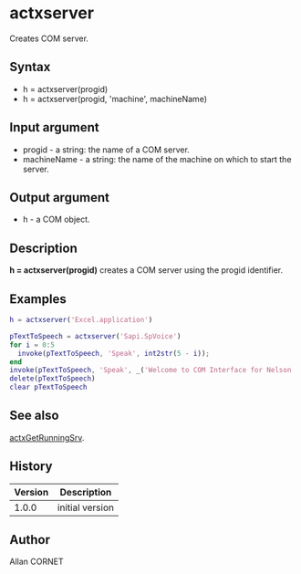 

# actxserver

Creates COM server.

## Syntax

- h = actxserver(progid)
- h = actxserver(progid, 'machine', machineName)

## Input argument

 - progid - a string:  the name of a COM server.
 - machineName - a string: the name of the machine on which to start the server.

## Output argument

 - h - a COM object.

## Description


  <p><b>h = actxserver(progid)</b> creates a COM server using the progid identifier.</p>


## Examples

```matlab
h = actxserver('Excel.application')
```
```matlab
pTextToSpeech = actxserver('Sapi.SpVoice')
for i = 0:5
  invoke(pTextToSpeech, 'Speak', int2str(5 - i));
end
invoke(pTextToSpeech, 'Speak', _('Welcome to COM Interface for Nelson !'));
delete(pTextToSpeech)
clear pTextToSpeech
```

## See also

[actxGetRunningSrv](actxGetRunningSrv.md).
## History

|Version|Description|
|------|------|
|1.0.0|initial version|


## Author

Allan CORNET




